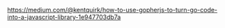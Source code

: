 https://medium.com/@kentquirk/how-to-use-gopherjs-to-turn-go-code-into-a-javascript-library-1e947703db7a